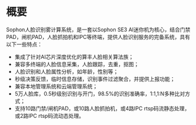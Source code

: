# 概要

Sophon人脸识别雾计算系统，是一套以Sophon SE3 AI迷你机为核心，结合门禁PAD，闸机PAD，人脸抓拍机和IPC等终端，提供人脸识别服务的完备系统，具有以下一些特点：

- 集成了针对AI芯片深度优化的算丰人脸相关算法族；
- 兼容多终端的人脸信息采集，人脸跟踪，去重，抠图；
- 人脸识别和人脸属性分析，如年龄，性别等；
- 秒级决策反馈，临时信息存储，识别事件过滤聚合，并提供上报功能；
- 兼容本地管理系统和云端管理系统；
- 5万人脸库，0.5秒级别识别与开门，98.5%的识别准确率，1:1,1:N多种比对方式；
- 支持10路门禁/闸机PAD，或10路人脸抓拍机，或4路IPC rtsp码流静态处理，或2路IPC rtsp码流动态处理。

